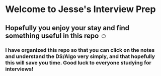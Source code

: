 # Welcome to Jesse's Interview Prep
## Hopefully you enjoy your stay and find something useful in this repo :relaxed:


### I have organized this repo so that you can click on the notes and understand the DS/Algo very simply, and that hopefully this will save you time. Good luck to everyone studying for interviews!
